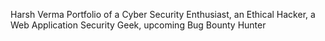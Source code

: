 Harsh Verma 
Portfolio of a Cyber Security Enthusiast, an Ethical Hacker, a Web Application Security Geek, upcoming Bug Bounty Hunter
